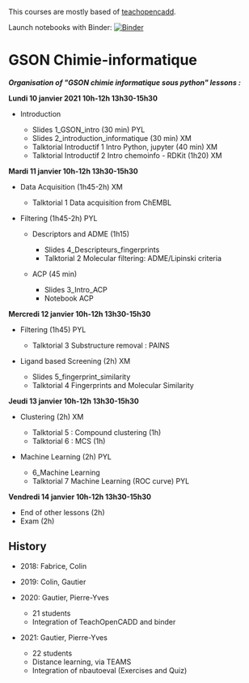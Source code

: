 This courses are mostly based of [teachopencadd](https://github.com/volkamerlab/teachopencadd).

Launch notebooks with Binder: [![Binder](https://mybinder.org/badge_logo.svg)](https://mybinder.org/v2/gh/ICOA-SBC/GSON-cheminformatics/HEAD)

GSON Chimie-informatique
========================
___Organisation of "GSON chimie informatique sous python" lessons :___

**Lundi 10 janvier 2021 10h-12h 13h30-15h30**

- Introduction

  - Slides 1_GSON_intro (30 min) PYL
  - Slides 2_introduction_informatique (30 min) XM
  - Talktorial Introductif 1 Intro Python, jupyter (40 min)  XM
  - Talktorial Introductif 2 Intro chemoinfo - RDKit (1h20) XM

**Mardi 11 janvier 10h-12h 13h30-15h30**

- Data Acquisition (1h45-2h) XM

  - Talktorial 1 Data acquisition from ChEMBL

- Filtering (1h45-2h) PYL

  - Descriptors and ADME (1h15)

    - Slides 4_Descripteurs_fingerprints
    - Talktorial 2 Molecular filtering: ADME/Lipinski criteria

  - ACP (45 min)

      - Slides 3_Intro_ACP
      - Notebook ACP

**Mercredi 12 janvier 10h-12h 13h30-15h30**

- Filtering  (1h45) PYL

  - Talktorial 3 Substructure removal : PAINS

- Ligand based Screening (2h) XM

  - Slides 5_fingerprint_similarity
  - Talktorial 4 Fingerprints and Molecular Similarity



**Jeudi 13 janvier 10h-12h 13h30-15h30**

- Clustering (2h) XM

  - Talktorial 5 : Compound clustering (1h)
  - Talktorial 6 : MCS (1h)

- Machine Learning (2h) PYL

  - 6_Machine Learning
  - Talktorial 7 Machine Learning (ROC curve) PYL


**Vendredi 14 janvier 10h-12h 13h30-15h30**

- End of other lessons (2h)
- Exam (2h)

## History

- 2018: Fabrice, Colin

- 2019: Colin, Gautier

- 2020: Gautier, Pierre-Yves

    - 21 students
    - Integration of TeachOpenCADD and binder

- 2021: Gautier, Pierre-Yves

    - 22 students
    - Distance learning, via TEAMS
    - Integration of nbautoeval (Exercises and Quiz)
